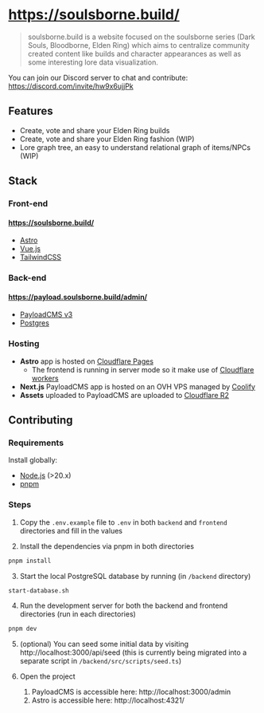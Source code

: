 # https://soulsborne.build/

> soulsborne.build is a website focused on the soulsborne series (Dark Souls, Bloodborne, Elden Ring) which aims to centralize community created content like builds and character appearances as well as some interesting lore data visualization.

You can join our Discord server to chat and contribute: https://discord.com/invite/hw9x6ujjPk

## Features

- Create, vote and share your Elden Ring builds
- Create, vote and share your Elden Ring fashion (WIP)
- Lore graph tree, an easy to understand relational graph of items/NPCs (WIP)

## Stack

### Front-end
#### https://soulsborne.build/

- [Astro](https://astro.build/)
- [Vue.js](https://vuejs.org/)
- [TailwindCSS](https://tailwindcss.com/)

### Back-end
#### https://payload.soulsborne.build/admin/

- [PayloadCMS v3](https://payloadcms.com/)
- [Postgres](https://www.postgresql.org/)

### Hosting

- **Astro** app is hosted on [Cloudflare Pages](https://pages.cloudflare.com/)
  - The frontend is running in server mode so it make use of [Cloudflare workers](https://workers.cloudflare.com/)
- **Next.js** PayloadCMS app is hosted on an OVH VPS managed by [Coolify](https://coolify.io/)
- **Assets** uploaded to PayloadCMS are uploaded to [Cloudflare R2](https://www.cloudflare.com/developer-platform/r2/)

## Contributing

### Requirements

Install globally:

- [Node.js](https://nodejs.org/en/download) (>20.x)
- [pnpm](https://pnpm.io/)

### Steps

1. Copy the `.env.example` file to `.env` in both `backend` and `frontend` directories and fill in the values

2. Install the dependencies via pnpm in both directories

```bash
pnpm install
```

3. Start the local PostgreSQL database by running (in `/backend` directory)
```bash
start-database.sh
```

4. Run the development server for both the backend and frontend directories (run in each directories)

```bash
pnpm dev
```

5. (optional) You can seed some initial data by visiting http://localhost:3000/api/seed (this is currently being migrated into a separate script in `/backend/src/scripts/seed.ts`)

6. Open the project
   1. PayloadCMS is accessible here: http://localhost:3000/admin
   2. Astro is accessible here: http://localhost:4321/
